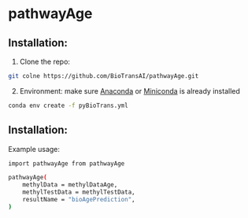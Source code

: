 # pathwayAge
 
## Installation:

1. Clone the repo:
```bash
git colne https://github.com/BioTransAI/pathwayAge.git
```
2. Environment:
make sure [Anaconda](https://docs.anaconda.com/free/anaconda/install/) or [Miniconda](https://docs.conda.io/en/latest/miniconda.html) is already installed
```bash
conda env create -f pyBioTrans.yml
```

## Installation:
Example usage:
```bash
import pathwayAge from pathwayAge

pathwayAge(
    methylData = methylDataAge,
    methylTestData = methylTestData,
    resultName = "bioAgePrediction",
)

```

